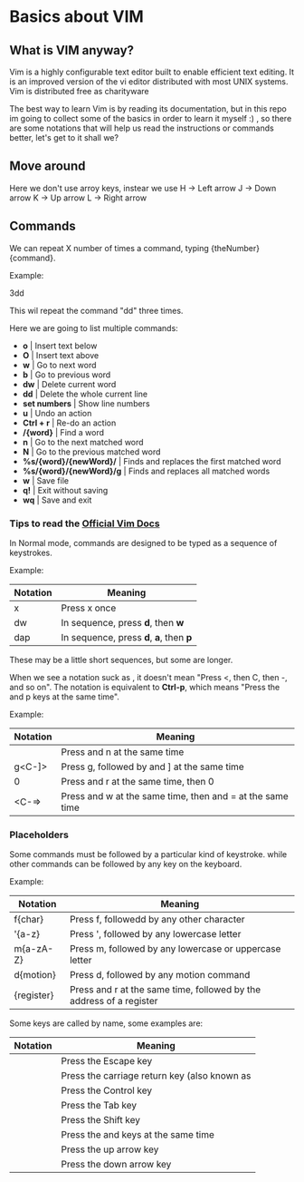 # Basics about VIM

## What is VIM anyway?

Vim is a highly configurable text editor built to enable efficient text editing.
It is an improved version of the vi editor distributed with most UNIX systems. Vim is distributed free as charityware


The best way to learn Vim is by reading its documentation, but in this repo im going to collect some
of the basics in order to learn it myself :) , so there are some notations that will help us read the
instructions or commands better, let's get to it shall we?

## Move around
Here we don't use arroy keys, instear we use 
H -> Left arrow
J -> Down arrow
K -> Up arrow
L -> Right arrow


## Commands

We can repeat X number of times a command, typing {theNumber}{command}.

Example:

3dd

This wil repeat the command "dd" three times.

Here we are going to list multiple commands:

- **o** | Insert text below
- **O** | Insert text above
- **w** | Go to next word
- **b** | Go to previous word
- **dw** | Delete current word
- **dd** | Delete the whole current line
- **set numbers** | Show line numbers 
- **u** | Undo an action
- **Ctrl + r** | Re-do an action
- **/{word}** | Find a word
- **n** | Go to the next matched word
- **N** | Go to the previous matched word
- **%s/{word}/{newWord}/** | Finds and replaces the first matched word
- **%s/{word}/{newWord}/g** | Finds and replaces all matched words
- **w** | Save file
- **q!** | Exit without saving
- **wq** | Save and exit


### Tips to read the [Official Vim Docs](http://vimdoc.sourceforge.net/index.php)

In Normal mode, commands are designed to be typed as a sequence of keystrokes. 

Example: 

| Notation      | Meaning |
| ----------- | ----------- |
| x      | Press x once       |
| dw   | In sequence, press **d**, then **w**        |
| dap   | In sequence, press **d**, **a**, then **p**        |

These may be a little short sequences, but some are longer.

When we see a notation suck as **<C-p>**, it doesn't mean "Press <, then C, then -, and so on". The **<C-p>** notation
is equivalent to **Ctrl-p**, which means "Press the <Ctrl> and p keys at the same time".

Example:

| Notation      | Meaning |
| ----------- | ----------- |
| <C-n>      | Press <Ctrl> and n at the same time       |
| g<C-]>   | Press g, followed by <Ctrl> and ] at the same time        |
| <C-r>0   | Press <Ctrl> and r at the same time, then 0        |
| <C-w><C-=>   | Press <Ctrl> and w at the same time, then <Ctrl> and = at the same time        |

### Placeholders

Some commands must be followed by a particular kind of keystroke. while other commands can be followed by any key on the keyboard.

Example:

| Notation      | Meaning |
| ----------- | ----------- |
| f{char}    | Press f, followedd by any other character       |
|'{a-z}  | Press ', followed by any lowercase letter        |
| m{a-zA-Z}   | Press m, followed by any lowercase or uppercase letter        |
| d{motion}   | Press d, followed by any motion command        |
| <C-r>{register}   | Press <Ctrl> and r at the same time, followed by the address of a register |

Some keys are called by name, some examples are:


| Notation      | Meaning |
| ----------- | ----------- |
| <Esc>    | Press the Escape key       |
| <CR>  | Press the carriage return key (also known as <Enter>        |
| <Ctrl>   | Press the Control key        |
| <Tab>	   | Press the Tab key       |
| <Shift>   | Press the Shift key |
| <S-Tab>   | Press the <Shift> and <Tab> keys at the same time |
| <Up>   | Press the up arrow key |
| <Down>   | Press the down arrow key |




